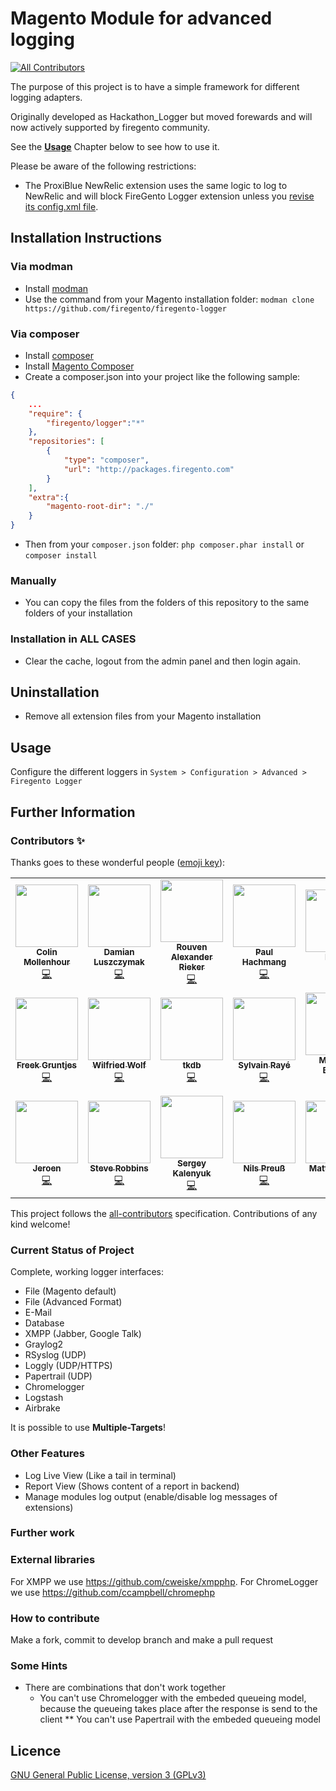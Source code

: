 # Magento Module for advanced logging
<!-- ALL-CONTRIBUTORS-BADGE:START - Do not remove or modify this section -->
[![All Contributors](https://img.shields.io/badge/all_contributors-20-orange.svg?style=flat-square)](#contributors-)
<!-- ALL-CONTRIBUTORS-BADGE:END -->

The purpose of this project is to have a simple framework for different logging adapters.

Originally developed as Hackathon_Logger but moved forewards and will now actively supported by
firegento community.

See the [**Usage**](#usage) Chapter below to see how to use it.

Please be aware of the following restrictions:

* The ProxiBlue NewRelic extension uses the same logic to log to NewRelic and will block
  FireGento Logger extension unless you [revise its config.xml file](https://github.com/ProxiBlue/NewRelic#compatibility-with-firegento-logger).

Installation Instructions
-------------------------

### Via modman

- Install [modman](https://github.com/colinmollenhour/modman)
- Use the command from your Magento installation folder: `modman clone https://github.com/firegento/firegento-logger`

### Via composer
- Install [composer](http://getcomposer.org/download/)
- Install [Magento Composer](https://github.com/magento-hackathon/magento-composer-installer)
- Create a composer.json into your project like the following sample:

```json
{
    ...
    "require": {
        "firegento/logger":"*"
    },
    "repositories": [
	    {
            "type": "composer",
            "url": "http://packages.firegento.com"
        }
    ],
    "extra":{
        "magento-root-dir": "./"
    }
}
```

- Then from your `composer.json` folder: `php composer.phar install` or `composer install`

### Manually
- You can copy the files from the folders of this repository to the same folders of your installation


### Installation in ALL CASES
* Clear the cache, logout from the admin panel and then login again.

Uninstallation
--------------
* Remove all extension files from your Magento installation

## Usage

Configure the different loggers in `System > Configuration > Advanced > Firegento Logger`


## Further Information

### Contributors ✨

Thanks goes to these wonderful people ([emoji key](https://allcontributors.org/docs/en/emoji-key)):

<!-- ALL-CONTRIBUTORS-LIST:START - Do not remove or modify this section -->
<!-- prettier-ignore-start -->
<!-- markdownlint-disable -->
<table>
  <tr>
    <td align="center"><a href="http://colin.mollenhour.com/"><img src="https://avatars3.githubusercontent.com/u/38738?v=4" width="100px;" alt=""/><br /><sub><b>Colin Mollenhour</b></sub></a><br /><a href="https://github.com/firegento/firegento-logger/commits?author=colinmollenhour" title="Code">💻</a></td>
    <td align="center"><a href="https://github.com/daim2k5"><img src="https://avatars3.githubusercontent.com/u/656150?v=4" width="100px;" alt=""/><br /><sub><b>Damian Luszczymak</b></sub></a><br /><a href="https://github.com/firegento/firegento-logger/commits?author=daim2k5" title="Code">💻</a></td>
    <td align="center"><a href="https://rouven.io/"><img src="https://avatars3.githubusercontent.com/u/393419?v=4" width="100px;" alt=""/><br /><sub><b>Rouven Alexander Rieker</b></sub></a><br /><a href="https://github.com/firegento/firegento-logger/commits?author=therouv" title="Code">💻</a></td>
    <td align="center"><a href="https://www.reachdigital.nl/"><img src="https://avatars2.githubusercontent.com/u/1244416?v=4" width="100px;" alt=""/><br /><sub><b>Paul Hachmang</b></sub></a><br /><a href="https://github.com/firegento/firegento-logger/commits?author=paales" title="Code">💻</a></td>
    <td align="center"><a href="https://aelia.co/"><img src="https://avatars1.githubusercontent.com/u/292434?v=4" width="100px;" alt=""/><br /><sub><b>Diego</b></sub></a><br /><a href="https://github.com/firegento/firegento-logger/commits?author=daigo75" title="Code">💻</a></td>
    <td align="center"><a href="http://www.ffuenf.de/"><img src="https://avatars3.githubusercontent.com/u/50462?v=4" width="100px;" alt=""/><br /><sub><b>Achim Rosenhagen</b></sub></a><br /><a href="https://github.com/firegento/firegento-logger/commits?author=arosenhagen" title="Code">💻</a></td>
    <td align="center"><a href="http://www.fabian-blechschmidt.de/"><img src="https://avatars1.githubusercontent.com/u/379680?v=4" width="100px;" alt=""/><br /><sub><b>Fabian Blechschmidt</b></sub></a><br /><a href="https://github.com/firegento/firegento-logger/commits?author=Schrank" title="Code">💻</a></td>
  </tr>
  <tr>
    <td align="center"><a href="https://www.hipex.io/"><img src="https://avatars1.githubusercontent.com/u/984466?v=4" width="100px;" alt=""/><br /><sub><b>Freek Gruntjes</b></sub></a><br /><a href="https://github.com/firegento/firegento-logger/commits?author=Fgruntjes" title="Code">💻</a></td>
    <td align="center"><a href="https://www.sandstein.de/"><img src="https://avatars2.githubusercontent.com/u/23700116?v=4" width="100px;" alt=""/><br /><sub><b>Wilfried Wolf</b></sub></a><br /><a href="https://github.com/firegento/firegento-logger/commits?author=wilfriedwolf" title="Code">💻</a></td>
    <td align="center"><a href="https://github.com/tkdb"><img src="https://avatars3.githubusercontent.com/u/5831065?v=4" width="100px;" alt=""/><br /><sub><b>tkdb</b></sub></a><br /><a href="https://github.com/firegento/firegento-logger/commits?author=tkdb" title="Code">💻</a></td>
    <td align="center"><a href="https://www.diglin.com/"><img src="https://avatars2.githubusercontent.com/u/1337461?v=4" width="100px;" alt=""/><br /><sub><b>Sylvain Rayé</b></sub></a><br /><a href="https://github.com/firegento/firegento-logger/commits?author=sylvainraye" title="Code">💻</a></td>
    <td align="center"><a href="http://www.mb-tec.eu/"><img src="https://avatars2.githubusercontent.com/u/13970869?v=4" width="100px;" alt=""/><br /><sub><b>Matthias Büsing</b></sub></a><br /><a href="https://github.com/firegento/firegento-logger/commits?author=mb-tec" title="Code">💻</a></td>
    <td align="center"><a href="http://avidonline.co.nz/"><img src="https://avatars2.githubusercontent.com/u/924802?v=4" width="100px;" alt=""/><br /><sub><b>Dane Lowe</b></sub></a><br /><a href="https://github.com/firegento/firegento-logger/commits?author=danelowe" title="Code">💻</a></td>
    <td align="center"><a href="https://github.com/LeeSaferite"><img src="https://avatars3.githubusercontent.com/u/47386?v=4" width="100px;" alt=""/><br /><sub><b>Lee Saferite</b></sub></a><br /><a href="https://github.com/firegento/firegento-logger/commits?author=LeeSaferite" title="Code">💻</a></td>
  </tr>
  <tr>
    <td align="center"><a href="https://github.com/JeroenVanLeusden"><img src="https://avatars2.githubusercontent.com/u/14925052?v=4" width="100px;" alt=""/><br /><sub><b>Jeroen</b></sub></a><br /><a href="https://github.com/firegento/firegento-logger/commits?author=JeroenVanLeusden" title="Code">💻</a></td>
    <td align="center"><a href="https://steverobbins.com/"><img src="https://avatars0.githubusercontent.com/u/3498562?v=4" width="100px;" alt=""/><br /><sub><b>Steve Robbins</b></sub></a><br /><a href="https://github.com/firegento/firegento-logger/commits?author=steverobbins" title="Code">💻</a></td>
    <td align="center"><a href="https://github.com/sergeykalenyuk"><img src="https://avatars0.githubusercontent.com/u/1863773?v=4" width="100px;" alt=""/><br /><sub><b>Sergey Kalenyuk</b></sub></a><br /><a href="https://github.com/firegento/firegento-logger/commits?author=sergeykalenyuk" title="Code">💻</a></td>
    <td align="center"><a href="https://github.com/nhp"><img src="https://avatars3.githubusercontent.com/u/512911?v=4" width="100px;" alt=""/><br /><sub><b>Nils Preuß</b></sub></a><br /><a href="https://github.com/firegento/firegento-logger/commits?author=nhp" title="Code">💻</a></td>
    <td align="center"><a href="https://www.matthias-zeis.com/"><img src="https://avatars2.githubusercontent.com/u/371060?v=4" width="100px;" alt=""/><br /><sub><b>Matthias Zeis</b></sub></a><br /><a href="https://github.com/firegento/firegento-logger/commits?author=mzeis" title="Code">💻</a></td>
    <td align="center"><a href="http://www.jeroenvermeulen.eu/"><img src="https://avatars1.githubusercontent.com/u/658024?v=4" width="100px;" alt=""/><br /><sub><b>Jeroen Vermeulen</b></sub></a><br /><a href="https://github.com/firegento/firegento-logger/commits?author=jeroenvermeulen" title="Code">💻</a></td>
  </tr>
</table>

<!-- markdownlint-enable -->
<!-- prettier-ignore-end -->
<!-- ALL-CONTRIBUTORS-LIST:END -->

This project follows the [all-contributors](https://github.com/all-contributors/all-contributors) specification. Contributions of any kind welcome!


### Current Status of Project

Complete, working logger interfaces:
- File (Magento default)
- File (Advanced Format)
- E-Mail
- Database
- XMPP (Jabber, Google Talk)
- Graylog2
- RSyslog (UDP)
- Loggly (UDP/HTTPS)
- Papertrail (UDP)
- Chromelogger
- Logstash
- Airbrake

It is possible to use **Multiple-Targets**!

### Other Features
- Log Live View (Like a tail in terminal)
- Report View (Shows content of a report in backend)
- Manage modules log output (enable/disable log messages of extensions)

### Further work

### External libraries

For XMPP we use https://github.com/cweiske/xmpphp.
For ChromeLogger we use https://github.com/ccampbell/chromephp

### How to contribute

Make a fork, commit to develop branch and make a pull request

### Some Hints
* There are combinations that don't work together
  * You can't use Chromelogger with the embeded queueing model, because the queueing takes place after the response
is send to the client
** You can't use Papertrail with the embeded queueing model

Licence
-------
[GNU General Public License, version 3 (GPLv3)](http://opensource.org/licenses/gpl-3.0)

